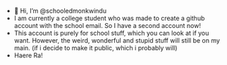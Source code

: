 - 👋 Hi, I’m @schooledmonkwindu
- I am currently a college student who was made to create a github account with the school email. So I have a second account now!
- This account is purely for school stuff, which you can look at if you want. However, the weird, wonderful and stupid stuff will still be on my main. (if i decide to make it public, which i probably will)
- Haere Ra!
